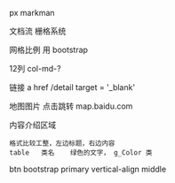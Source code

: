 px  markman

文档流  栅格系统

网格比例
用 bootstrap

12列    col-md-?

链接
a   href    /detail target = '_blank'

地图图片
点击跳转
map.baidu.com

内容介绍区域

    格式比较工整，左边标题，右边内容
    table   类名    绿色的文字， g_Color 类


btn bootstrap primary
vertical-align middle

